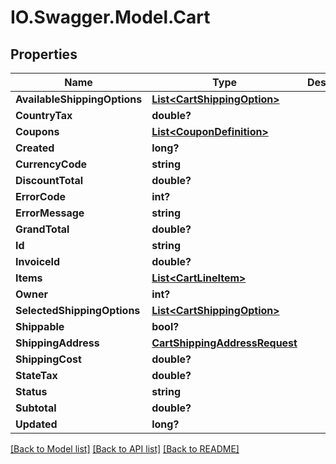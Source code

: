 # IO.Swagger.Model.Cart
## Properties

Name | Type | Description | Notes
------------ | ------------- | ------------- | -------------
**AvailableShippingOptions** | [**List&lt;CartShippingOption&gt;**](CartShippingOption.md) |  | [optional] 
**CountryTax** | **double?** |  | [optional] 
**Coupons** | [**List&lt;CouponDefinition&gt;**](CouponDefinition.md) |  | [optional] 
**Created** | **long?** |  | [optional] 
**CurrencyCode** | **string** |  | [optional] 
**DiscountTotal** | **double?** |  | [optional] 
**ErrorCode** | **int?** |  | [optional] 
**ErrorMessage** | **string** |  | [optional] 
**GrandTotal** | **double?** |  | [optional] 
**Id** | **string** |  | [optional] 
**InvoiceId** | **double?** |  | [optional] 
**Items** | [**List&lt;CartLineItem&gt;**](CartLineItem.md) |  | [optional] 
**Owner** | **int?** |  | [optional] 
**SelectedShippingOptions** | [**List&lt;CartShippingOption&gt;**](CartShippingOption.md) |  | [optional] 
**Shippable** | **bool?** |  | [optional] 
**ShippingAddress** | [**CartShippingAddressRequest**](CartShippingAddressRequest.md) |  | [optional] 
**ShippingCost** | **double?** |  | [optional] 
**StateTax** | **double?** |  | [optional] 
**Status** | **string** |  | [optional] 
**Subtotal** | **double?** |  | [optional] 
**Updated** | **long?** |  | [optional] 

[[Back to Model list]](../README.md#documentation-for-models) [[Back to API list]](../README.md#documentation-for-api-endpoints) [[Back to README]](../README.md)

